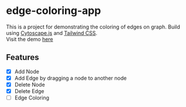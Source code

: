 # edge-coloring-app

This is a project for demonstrating the coloring of edges on graph. Build using [Cytoscape.js](http://js.cytoscape.org) and [Tailwind CSS](http://tailwindcss.com).  
Visit the demo [here](https://edge-coloring-app.vercel.app/)

## Features

- [x] Add Node
- [x] Add Edge by dragging a node to another node
- [x] Delete Node
- [x] Delete Edge
- [ ] Edge Coloring
